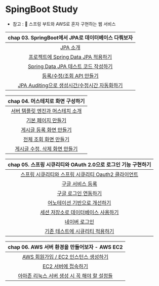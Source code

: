 # SpingBoot Study

- 참고 : 📕 스프링 부트와 AWS로 혼자 구현하는 웹 서비스


|chap 03. SpringBoot에서 JPA로 데이터베이스 다뤄보자|
|:------:|
|[JPA 소개](https://yeonx.tistory.com/entry/Chapter-03-SpringBoot%EC%97%90%EC%84%9C-JPA%EB%A1%9C-%EB%8D%B0%EC%9D%B4%ED%84%B0%EB%B2%A0%EC%9D%B4%EC%8A%A4-%EB%8B%A4%EB%A4%84%EB%B3%B4%EC%9E%901)|[Link - 1](https://yeonx.tistory.com/entry/Chapter-03-SpringBoot%EC%97%90%EC%84%9C-JPA%EB%A1%9C-%EB%8D%B0%EC%9D%B4%ED%84%B0%EB%B2%A0%EC%9D%B4%EC%8A%A4-%EB%8B%A4%EB%A4%84%EB%B3%B4%EC%9E%901)|
|[프로젝트에 Spring Data JPA 적용하기](https://yeonx.tistory.com/entry/Chapter-03-SpringBoot%EC%97%90%EC%84%9C-JPA%EB%A1%9C-%EB%8D%B0%EC%9D%B4%ED%84%B0%EB%B2%A0%EC%9D%B4%EC%8A%A4-%EB%8B%A4%EB%A4%84%EB%B3%B4%EC%9E%90-2)|
|[Spring Data JPA 테스트 코드 작성하기](https://yeonx.tistory.com/entry/Chapter-03-SpringBoot%EC%97%90%EC%84%9C-JPA%EB%A1%9C-%EB%8D%B0%EC%9D%B4%ED%84%B0%EB%B2%A0%EC%9D%B4%EC%8A%A4-%EB%8B%A4%EB%A4%84%EB%B3%B4%EC%9E%90-3)|
|[등록/수정/조회 API 만들기](https://yeonx.tistory.com/entry/Chapter-03-SpringBoot%EC%97%90%EC%84%9C-JPA%EB%A1%9C-%EB%8D%B0%EC%9D%B4%ED%84%B0%EB%B2%A0%EC%9D%B4%EC%8A%A4-%EB%8B%A4%EB%A4%84%EB%B3%B4%EC%9E%90-4)|
|[JPA Auditing으로 생성시간/수정시간 자동화하기](https://yeonx.tistory.com/entry/Chapter-03-SpringBoot%EC%97%90%EC%84%9C-JPA%EB%A1%9C-%EB%8D%B0%EC%9D%B4%ED%84%B0%EB%B2%A0%EC%9D%B4%EC%8A%A4-%EB%8B%A4%EB%A4%84%EB%B3%B4%EC%9E%90-5)|

|chap 04. 머스테치로 화면 구성하기|
|:---:|
|[서버 템플릿 엔진과 머스테치 소개](https://yeonx.tistory.com/entry/Chapter-04-%EB%A8%B8%EC%8A%A4%ED%85%8C%EC%B9%98%EB%A1%9C-%ED%99%94%EB%A9%B4-%EA%B5%AC%EC%84%B1%ED%95%98%EA%B8%B0-1)|
|[기본 페이지 만들기](https://yeonx.tistory.com/entry/Chapter-04-%EB%A8%B8%EC%8A%A4%ED%85%8C%EC%B9%98%EB%A1%9C-%ED%99%94%EB%A9%B4-%EA%B5%AC%EC%84%B1%ED%95%98%EA%B8%B0-2)|
|[게시글 등록 화면 만들기](https://yeonx.tistory.com/entry/Chapter-04-%EB%A8%B8%EC%8A%A4%ED%85%8C%EC%B9%98%EB%A1%9C-%ED%99%94%EB%A9%B4-%EA%B5%AC%EC%84%B1%ED%95%98%EA%B8%B0-3)|
|[전체 조회 화면 만들기](https://yeonx.tistory.com/entry/Chapter-04-%EB%A8%B8%EC%8A%A4%ED%85%8C%EC%B9%98%EB%A1%9C-%ED%99%94%EB%A9%B4-%EA%B5%AC%EC%84%B1%ED%95%98%EA%B8%B0-4)|
|[게시글 수정, 삭제 화면 만들기](https://yeonx.tistory.com/entry/Chapter-04-%EB%A8%B8%EC%8A%A4%ED%85%8C%EC%B9%98%EB%A1%9C-%ED%99%94%EB%A9%B4-%EA%B5%AC%EC%84%B1%ED%95%98%EA%B8%B0-5)|

|chap 05. 스프링 시큐리티와 OAuth 2.0으로 로그인 기능 구현하기|
|:---:|
|[스프링 시큐리티와 스프링 시큐리티 Oauth2 클라이언트](https://yeonx.tistory.com/entry/Chapter-05-%EC%8A%A4%ED%94%84%EB%A7%81-%EC%8B%9C%ED%81%90%EB%A6%AC%ED%8B%B0%EC%99%80-OAuth-20%EC%9C%BC%EB%A1%9C-%EB%A1%9C%EA%B7%B8%EC%9D%B8-%EA%B8%B0%EB%8A%A5-%EA%B5%AC%ED%98%84%ED%95%98%EA%B8%B0-1)|
|[구글 서비스 등록](https://yeonx.tistory.com/entry/Chapter-05-%EC%8A%A4%ED%94%84%EB%A7%81-%EC%8B%9C%ED%81%90%EB%A6%AC%ED%8B%B0%EC%99%80-OAuth-20%EC%9C%BC%EB%A1%9C-%EB%A1%9C%EA%B7%B8%EC%9D%B8-%EA%B8%B0%EB%8A%A5-%EA%B5%AC%ED%98%84%ED%95%98%EA%B8%B0-2?category=1012080)|
|[구글 로그인 연동하기](https://yeonx.tistory.com/entry/Chapter-05-%EC%8A%A4%ED%94%84%EB%A7%81-%EC%8B%9C%ED%81%90%EB%A6%AC%ED%8B%B0%EC%99%80-OAuth-20%EC%9C%BC%EB%A1%9C-%EB%A1%9C%EA%B7%B8%EC%9D%B8-%EA%B8%B0%EB%8A%A5-%EA%B5%AC%ED%98%84%ED%95%98%EA%B8%B0-3)|
|[어노테이션 기반으로 개선하기](https://yeonx.tistory.com/entry/Chapter-05-%EC%8A%A4%ED%94%84%EB%A7%81-%EC%8B%9C%ED%81%90%EB%A6%AC%ED%8B%B0%EC%99%80-OAuth-20%EC%9C%BC%EB%A1%9C-%EB%A1%9C%EA%B7%B8%EC%9D%B8-%EA%B8%B0%EB%8A%A5-%EA%B5%AC%ED%98%84%ED%95%98%EA%B8%B0-4)|
|[세션 저장소로 데이터베이스 사용하기](https://yeonx.tistory.com/entry/Chapter-05-%EC%8A%A4%ED%94%84%EB%A7%81-%EC%8B%9C%ED%81%90%EB%A6%AC%ED%8B%B0%EC%99%80-OAuth-20%EC%9C%BC%EB%A1%9C-%EB%A1%9C%EA%B7%B8%EC%9D%B8-%EA%B8%B0%EB%8A%A5-%EA%B5%AC%ED%98%84%ED%95%98%EA%B8%B0-5)|
|[네이버 로그인](https://yeonx.tistory.com/entry/Chapter-05-%EC%8A%A4%ED%94%84%EB%A7%81-%EC%8B%9C%ED%81%90%EB%A6%AC%ED%8B%B0%EC%99%80-OAuth-20%EC%9C%BC%EB%A1%9C-%EB%A1%9C%EA%B7%B8%EC%9D%B8-%EA%B8%B0%EB%8A%A5-%EA%B5%AC%ED%98%84%ED%95%98%EA%B8%B0-6)|
|[기존 테스트에 시큐리티 적용하기](https://yeonx.tistory.com/entry/Chapter-05-%EC%8A%A4%ED%94%84%EB%A7%81-%EC%8B%9C%ED%81%90%EB%A6%AC%ED%8B%B0%EC%99%80-OAuth-20%EC%9C%BC%EB%A1%9C-%EB%A1%9C%EA%B7%B8%EC%9D%B8-%EA%B8%B0%EB%8A%A5-%EA%B5%AC%ED%98%84%ED%95%98%EA%B8%B0-7)|

|chap 06. AWS 서버 환경을 만들어보자 - AWS EC2|
|:---:|
|[AWS 회원가입 / EC2 인스턴스 생성하기](https://yeonx.tistory.com/entry/Chapter-06-AWS-%EC%84%9C%EB%B2%84-%ED%99%98%EA%B2%BD%EC%9D%84-%EB%A7%8C%EB%93%A4%EC%96%B4%EB%B3%B4%EC%9E%90-AWS-EC2-1)|
|[EC2 서버에 접속하기](https://yeonx.tistory.com/entry/Chapter-06-AWS-%EC%84%9C%EB%B2%84-%ED%99%98%EA%B2%BD%EC%9D%84-%EB%A7%8C%EB%93%A4%EC%96%B4%EB%B3%B4%EC%9E%90-AWS-EC2-2)|
|[아마존 리눅스 서버 생성 시 꼭 해야 할 설정들](https://yeonx.tistory.com/entry/Chapter-06-AWS-%EC%84%9C%EB%B2%84-%ED%99%98%EA%B2%BD%EC%9D%84-%EB%A7%8C%EB%93%A4%EC%96%B4%EB%B3%B4%EC%9E%90-AWS-EC2-3)|
